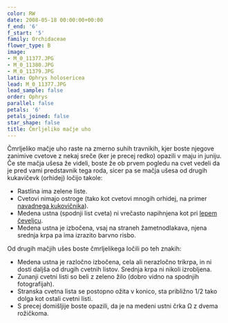 ```yaml
---
color: RW
date: 2008-05-18 00:00:00+00:00
f_end: '6'
f_start: '5'
family: Orchidaceae
flower_type: B
image:
- M_0_11377.JPG
- M_0_11380.JPG
- M_0_11379.JPG
latin: Ophrys holosericea
lead: M_0_11377.JPG
lead_sample: false
order: Ophrys
parallel: false
petals: '6'
petals_joined: false
star_shape: false
title: Čmrljeliko mačje uho
---
```

Čmrljeliko mačje uho raste na zmerno suhih travnikih, kjer boste njegove zanimive cvetove z nekaj sreče (ker je precej redko) opazili v maju in juniju. Če ste mačja ušesa že videli, boste že ob prvem pogledu na cvet vedeli da je pred vami predstavnik tega roda, sicer pa se mačja ušesa od drugih kukavičevk (orhidej) ločijo takole:

-   Rastlina ima zelene liste.
-   Cvetovi nimajo ostroge (tako kot cvetovi mnogih orhidej, na primer [navadnega kukovičnika](../gymnadeniaconopsea/)).
-   Medena ustna (spodnji list cveta) ni vrečasto napihnjena kot pri [lepem čeveljcu](../cypripediumcalceolus/).
-   Medena ustna je izbočena, vsaj na straneh žametnodlakava, njena srednja krpa pa ima izrazito barvno risbo.

Od drugih mačjih ušes boste čmrljelikega ločili po teh znakih:

-   Medena ustna je razločno izbočena, cela ali nerazločno trikrpa, in ni dosti daljša od drugih cvetnih listov. Srednja krpa ni nikoli izrobljena.
-   Zunanji cvetni listi so beli z zeleno žilo (dobro vidno na spodnjih fotografijah).
-   Stranska cvetna lista se postopno ožita v konico, sta približno 1/2 tako dolga kot ostali cvetni listi.
-   S precej domišljije boste opazili, da je na medeni ustni črka Ω z dvema rožičkoma.
